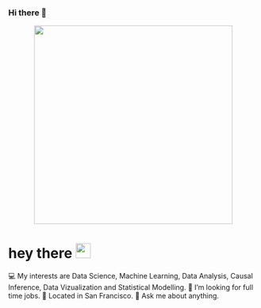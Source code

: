 ### Hi there 👋

<div align="center">
  <img src="https://raw.githubusercontent.com/arsentieva/arsentieva/main/code.gif" width="400" height="400"/>
</div>


<!--
**awwnchal/awwnchal** is a ✨ _special_ ✨ repository because its `README.md` (this file) appears on your GitHub profile.

Here are some ideas to get you started:

- 🔭 I’m currently working on ...
- 🌱 I’m currently learning ...
- 👯 I’m looking to collaborate on ...
- 🤔 I’m looking for help with ...
- 💬 Ask me about ...
- 📫 How to reach me: ...
- 😄 Pronouns: ...
- ⚡ Fun fact: ...
-->
<h1>
  hey there
  <img src="https://media.giphy.com/media/hvRJCLFzcasrR4ia7z/giphy.gif" width="30px"/>
</h1>

💻 My interests are Data Science, Machine Learning, Data Analysis, Causal Inference, Data Vizualization and Statistical Modelling.
🤔 I’m looking for full time jobs.
🌉 Located in San Francisco.
💬 Ask me about anything.


